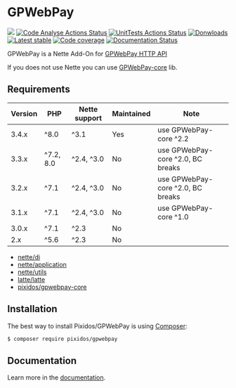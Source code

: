 # GPWebPay
![](https://img.shields.io/badge/PHPStan-enabled-brightgreen.svg?style=flat)
[![Code Analyse Actions Status](https://github.com/Pixidos/gpwebpay/workflows/Code%20Analyse/badge.svg?branch=master)](https://github.com/Pixidos/gpwebpay/actions)
[![UnitTests Actions Status](https://github.com/Pixidos/gpwebpay/workflows/Unit%20Tests/badge.svg?branch=master)](https://github.com/Pixidos/gpwebpay/actions)
[![Donwloads](https://poser.pugx.org/pixidos/gpwebpay/downloads)](https://packagist.org/packages/pixidos/gpwebpay)
[![Latest stable](https://img.shields.io/packagist/v/pixidos/gpwebpay.svg)](https://packagist.org/packages/pixidos/gpwebpay)
[![Code coverage](https://codecov.io/gh/Pixidos/GPWebPay/branch/master/graph/badge.svg)](https://codecov.io/gh/Pixidos/gpwebpay)
[![Documentation Status](https://readthedocs.org/projects/gpwebpay/badge/?version=latest)](https://gpwebpay.readthedocs.io/en/latest/?badge=latest)

GPWebPay is a Nette Add-On for [GPWebPay HTTP API](http://www.gpwebpay.cz/ )

If you does not use Nette you can use [GPWebPay-core](https://github.com/Pixidos/gpwebpay-core) lib. 


Requirements
------------

| Version | PHP       | Nette support | Maintained | Note                              |
|---------|-----------|---------------|------------|-----------------------------------|
| 3.4.x   | ^8.0      | ^3.1          | Yes        | use GPWebPay-core ^2.2            |
| 3.3.x   | ^7.2, 8.0 | ^2.4, ^3.0    | No         | use GPWebPay-core ^2.0, BC breaks |
| 3.2.x   | ^7.1      | ^2.4, ^3.0    | No         | use GPWebPay-core ^2.0, BC breaks |
| 3.1.x   | ^7.1      | ^2.4, ^3.0    | No         | use GPWebPay-core ^1.0            |
| 3.0.x   | ^7.1      | ^2.3          | No         |                                   |
| 2.x     | ^5.6      | ^2.3          | No         |                                   |


- [nette/di](https://github.com/nette/di)
- [nette/application](https://github.com/nette/application)
- [nette/utils](https://github.com/nette/utils)
- [latte/latte](https://github.com/nette/latte)
- [pixidos/gpwebpay-core](https://github.com/pixidos/gpwebpay-core)


Installation
------------

The best way to install Pixidos/GPWebPay is using  [Composer](http://getcomposer.org/):

```sh
$ composer require pixidos/gpwebpay
```


Documentation
------------

Learn more in the [documentation](https://gpwebpay.readthedocs.io/en/latest/).

